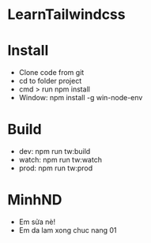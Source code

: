 # LearnTailwindcss
# Install
- Clone code from git
- cd to folder project
- cmd > run npm install
- Window: npm install -g win-node-env
# Build
 - dev: npm run tw:build
 - watch: npm run tw:watch
 - prod: npm run tw:prod
# MinhND
- Em sửa nè!
- Em da lam xong chuc nang 01
